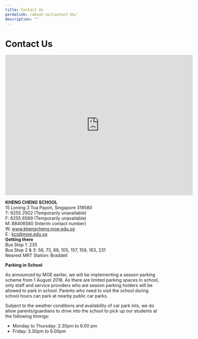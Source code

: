 ```yaml
---
title: Contact Us
permalink: /about-us/Contact-Us/
description: ""
---
```

Contact Us
==========

<iframe loading="lazy" allowfullscreen="" style="border:0;" height="450" width="600" src="https://www.google.com/maps/embed?pb=!1m14!1m8!1m3!1d15954.924144130633!2d103.847796!3d1.33765!3m2!1i1024!2i768!4f13.1!3m3!1m2!1s0x31da1768f95a87a7%3A0x22e1d3f25dab8af!2sKheng%20Cheng%20School%20(KCS)!5e0!3m2!1sen!2sus!4v1677495662611!5m2!1sen!2sus"></iframe>


<b>KHENG CHENG SCHOOL</b> <br>
15 Lorong 3 Toa Payoh, Singapore 319580 <br>
T: 6255 2502 (Temporarily unavailable)<br>
F: 6255 6569 (Temporarily unavailable)<br>
M: 88406580 (Interim contact number)<br>
W: www.khengcheng.moe.edu.sg <br>
E :&nbsp;[kcs@moe.edu.sg](mailto:kcs@moe.edu.sg) <br>
<b>Getting there</b> <br>
Bus Stop 1: 235 <br>
Bus Stop 2 &amp; 3: 56, 73, 88, 105, 157, 159, 163, 231 <br>
Nearest MRT Station: Braddell


<b>Parking in School</b>

As announced by MOE earlier, we will be implementing a season parking scheme from 1 August 2018. As there are limited parking spaces in school, only staff and service providers who are season parking holders will be allowed to park in school. Parents who need to visit the school during school hours can park at nearby public car parks.

Subject to the weather conditions and availability of car park lots, we do allow parents/guardians to drive into the school to pick up our students at the following timings:

*   Monday to Thursday: 2.30pm to 6.00 pm
*   Friday: 3.30pm to 6.00pm